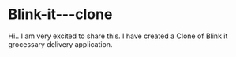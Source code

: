 # Blink-it---clone
Hi.. I am very excited to share this. I have created a Clone of Blink it grocessary delivery application.
